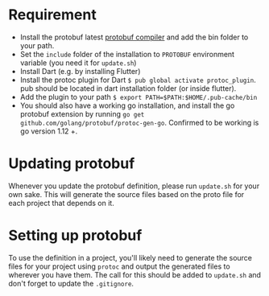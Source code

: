 # Requirement

* Install the protobuf latest [protobuf compiler](https://github.com/protocolbuffers/protobuf/releases) and add the bin folder to your path.
* Set the `include` folder of the installation to `PROTOBUF` environment variable (you need it for `update.sh`)
* Install Dart (e.g. by installing Flutter)
* Install the protoc plugin for Dart ```$ pub global activate protoc_plugin```. pub should be located in dart installation folder (or inside flutter).
* Add the plugin to your path ```$ export PATH=$PATH:$HOME/.pub-cache/bin```
* You should also have a working go installation, and install the go protobuf extension by running `go get github.com/golang/protobuf/protoc-gen-go`. Confirmed to be working is go version 1.12 +.

# Updating protobuf

Whenever you update the protobuf definition, please run `update.sh` for your own sake. This will generate the source files based on the proto file for each project that depends on it. 

# Setting up protobuf

To use the definition in a project, you'll likely need to generate the source files for your project using `protoc` and output the generated files to wherever you have them. The call for this should be added to `update.sh` and don't forget to update the `.gitignore`. 
